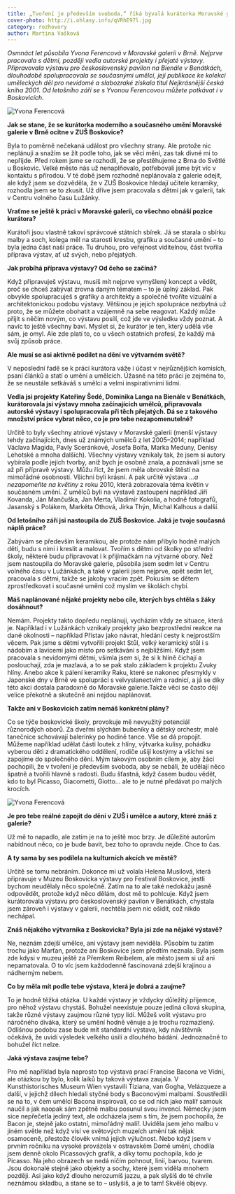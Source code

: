 ```yaml
---
title: „Tvoření je především svoboda,“ říká bývalá kurátorka Moravské galerie a nová pedagožka ZUŠ Yvona Ferencová
cover-photo: http://i.ohlasy.info/qVRhE97l.jpg
category: rozhovory
author: Martina Vašková
---
```


*Osmnáct let působila Yvona Ferencová v Moravské galerii v Brně. Nejprve pracovala s dětmi, později vedla autorské projekty i přejaté výstavy. Připravovala výstavu pro československý pavilon na Bienále v Benátkách, dlouhodobě spolupracovala se současnými umělci, její publikace ke kolekci uměleckých děl pro nevidomé a slabozraké získala titul Nejkrásnější česká kniha 2001. Od letošního září se s Yvonou Ferencovou můžete potkávat i v Boskovicích.*

<img src="http://i.ohlasy.info/qVRhE97.jpg" alt="Yvona Ferencová" class="img-responsive img-popup" data-author="Tomáš Trumpeš">

**Jak se stane, že se kurátorka moderního a současného umění Moravské galerie v Brně ocitne v ZUŠ Boskovice?**

Byla to poměrně nečekaná událost pro všechny strany. Ale protože nic neplánuji a snažím se žít podle toho, jak se věci mění, zas tak divné mi to nepřijde. Před rokem jsme se rozhodli, že se přestěhujeme z Brna do Světlé u Boskovic. Velké město nás už nenaplňovalo, potřebovali jsme být víc v kontaktu s přírodou. V té době jsem rozhodně neplánovala z galerie odejít, ale když jsem se dozvěděla, že v ZUŠ Boskovice hledají učitele keramiky, rozhodla jsem se to zkusit. Už dříve jsem pracovala s dětmi jak v galerii, tak v Centru volného času Lužánky. 

**Vraťme se ještě k práci v Moravské galerii, co všechno obnáší pozice kurátora?**

Kurátoři jsou vlastně takoví správcové státních sbírek. Já se starala o sbírku malby a soch, kolega měl na starosti kresbu, grafiku a současné umění – to byla jedna část naší práce. Tu druhou, pro veřejnost viditelnou, část tvořila příprava výstav, ať už svých, nebo přejatých. 

**Jak probíhá příprava výstavy? Od čeho se začíná?**

Když připravuješ výstavu, musíš mít nejprve vymyšlený koncept a vědět, proč se chceš zabývat zrovna daným tématem – to je úplný základ. Pak obvykle spolupracuješ s grafiky a architekty a společně tvoříte vizuální a architektonickou podobu výstavy. Většinou je jejich spolupráce nezbytná už proto, že se můžete  obohatit a vzájemně na sebe reagovat. Každý může přijít s něčím novým, co výstavu posílí, což jde ve výsledku vždy poznat. A navíc to ještě všechny baví. Myslet si, že kurátor je ten, který udělá vše sám, je omyl. Ale zde platí to, co u všech ostatních profesí, že každý má svůj způsob práce. 

**Ale musí se asi aktivně podílet na dění ve výtvarném světě?**

V neposlední řadě se k práci kurátora váže i účast v nejrůznějších komisích, psaní článků a statí o umění a umělcích. Úžasné na této práci je zejména to, že se neustále setkáváš s umělci a velmi inspirativními lidmi. 

**Vedla jsi projekty Kateřiny Šedé, Dominika Langa na Bienále v Benátkách, kurátorovala jsi výstavy mnoha začínajících umělců, připravovala autorské výstavy i spolupracovala při těch přejatých. Dá se z takového množství práce vybrat něco, co je pro tebe nezapomenutelné?**

Určitě to byly všechny atriové výstavy v Moravské galerii (menší výstavy tehdy začínajících, dnes už známých umělců z let 2005–2014; například Václava Magida, Pavly Sceránkové, Josefa Bolfa, Marka Meduny, Denisy Lehotské  a mnoha dalších). Všechny výstavy vznikaly tak, že jsem si autory vybírala podle jejich tvorby, aniž bych je osobně znala, a poznávali jsme se až při přípravě výstavy. Můžu říct, že jsem měla obrovské štěstí na mimořádné osobnosti. Všichni byli krásní. A pak určitě výstava _…a nezapomeňte na květiny_ z roku 2010, která zobrazovala téma květin v současném umění. Z umělců byli na výstavě zastoupeni například Jiří Kovanda, Ján Mančuška, Jan Merta, Vladimír Kokolia, a hodně fotografů, Jasanský s Polákem, Markéta Othová, Jirka Thýn, Michal Kalhous a další.  

**Od letošního září jsi nastoupila do ZUŠ Boskovice. Jaká je tvoje současná náplň práce?**

Zabývám se především keramikou, ale protože nám přibylo hodně malých dětí, budu s nimi i kreslit a malovat. Tvořím s dětmi od školky po střední školy, některé budu připravovat i k přijímačkám na výtvarné obory. Než jsem nastoupila do Moravské galerie, působila jsem sedm let v Centru volného času v Lužánkách, a také v galerii jsem nejprve, opět sedm let, pracovala s dětmi, takže se jakoby vracím zpět. Pokusím se dětem zprostředkovat i současné umění což myslím ve školách chybí.

**Máš naplánované nějaké projekty nebo cíle, kterých bys chtěla s žáky dosáhnout?**

Nemám. Projekty takto dopředu neplánuji, vycházím vždy ze situace, která je. Například i v Lužánkách vznikaly projekty jako bezprostřední reakce na dané okolnosti – například Přístav jako návrat, hledání cesty k nejprostším věcem. Pak jsme s dětmi vytvořili projekt Stůl, velký keramický stůl i s nádobím a lavicemi jako místo pro setkávání s nejbližšími. Když jsem pracovala s nevidomými dětmi, všimla jsem si, že si k hlíně čichají a poslouchají, zda je mazlavá, a to se pak stalo základem k projektu Zvuky hlíny.  Anebo akce k pálení keramiky Raku, které se nakonec přesmykly v Japonské dny v Brně ve spolupráci s velvyslanectvím a radnicí, a já se díky této akci dostala paradoxně do Moravské galerie.Takže věci se často dějí velice překotně a skutečně ani nejdou naplánovat. 

**Takže ani v Boskovicích zatím nemáš konkrétní plány?**

Co se týče boskovické školy, provokuje mě nevyužitý potenciál různorodých oborů. Za dveřmi slýchám bubeníky a dětský orchestr, malé tanečnice schovávají balerínky po hodině tance. Vše se dá propojit. Můžeme například udělat části loutek z hlíny, výtvarka kulisy, pohádku vyberou děti z dramatického oddělení, rodiče ušijí kostýmy a všichni se zapojíme do společného dění. Mým takovým osobním cílem je, aby žáci pochopili, že v tvoření je především svoboda, aby se nebáli, že udělají něco špatně a tvořili hlavně s radostí. Budu šťastná, když časem budou vědět, kdo to byl Picasso, Giacometti, Giotto… ale to je nutné předávat po malých krocích. 

<img src="http://i.ohlasy.info/pvF9eTK.jpg" alt="Yvona Ferencová" class="img-responsive img-popup" data-author="Tomáš Trumpeš">

**Je pro tebe reálné zapojit do dění v ZUŠ i umělce a autory, které znáš z galerie?**

Už mě to napadlo, ale zatím je na to ještě moc brzy. Je důležité autorům nabídnout něco, co je bude bavit, bez toho to opravdu nejde. Chce to čas. 

**A ty sama by ses podílela na kulturních akcích ve městě?**

Určitě se tomu nebráním. Dokonce mi už volala Helena Musilová, která připravuje v Muzeu Boskovicka výstavy pro Festival Boskovice, jestli bychom neudělaly něco společně. Zatím na to ale také nedokážu jasně odpovědět, protože když něco dělám, dost mě to pohlcuje. Když jsem kurátorovala výstavu pro československý pavilon v Benátkách, chystala jsem zároveň i výstavy v galerii, nechtěla jsem nic ošidit, což nikdo nechápal. 

**Znáš nějakého výtvarníka z Boskovicka? Byla jsi zde na nějaké výstavě?**

Ne, neznám zdejší umělce, ani výstavy jsem neviděla. Působím tu zatím trochu jako Marťan, protože ani Boskovice jsem předtím neznala. Byla jsem zde kdysi v muzeu ještě za Přemkem Reibelem, ale město jsem si už ani nepamatovala. O to víc jsem každodenně fascinovaná zdejší krajinou a nádherným nebem.

**Co by měla mít podle tebe výstava, která je dobrá a zaujme?**

To je hodně těžká otázka. U každé výstavy je vždycky důležitý příjemce, pro něhož výstavu chystáš. Bohužel neexistuje pouze jediná cílová skupina, takže různé výstavy zaujmou různé typy lidí. Můžeš volit výstavu pro náročného diváka, který se umění hodně věnuje a je trochu rozmazlený. Odlišnou podobu zase bude mít standardní výstava, kdy návštěvník očekává, že uvidí výsledek velkého úsilí a dlouhého bádání. Jednoznačně to bohužel říct nelze.

**Jaká výstava zaujme tebe?**

Pro mě například byla naprosto top výstava prací Francise Bacona ve Vídni, ale otázkou by bylo, kolik laiků by taková výstava zaujala. V Kunsthistorisches Museum Wien vystavili Tiziana, van Gogha, Velázqueze a další, v jejichž dílech hledali styčné body s Baconovými malbami. Soustředili se na to, v čem umělci Bacona inspirovali, co se od nich jako malíř samouk naučil a jak naopak sám zpětně malbu posunul svou invencí. Německy jsem sice nepřečetla jediný text, ale odcházela jsem s tím, že jsem pochopila, že Bacon je, stejně jako ostatní, mimořádný malíř. Uviděla jsem jeho malbu v jiném světle než když visí ve světových muzeích umění tak nějak osamoceně, přestože člověk vnímá jejich výlučnost.  Nebo když jsem v prvním ročníku na vysoké provázela v ostravském Domě umění, chodila jsem denně okolo Picassových grafik, a díky tomu pochopila, kdo je Picasso. Na jeho obrazech se nedá ničím pohnout, linií, barvou, tvarem. Jsou dokonalé stejně jako objekty a sochy, které jsem viděla mnohem později. Asi jako když dlouho nerozumíš jazzu, a pak slyšíš do té chvíle neznámou skladbu, a stane se to – uslyšíš, a je to tam! Skvělé objevy.